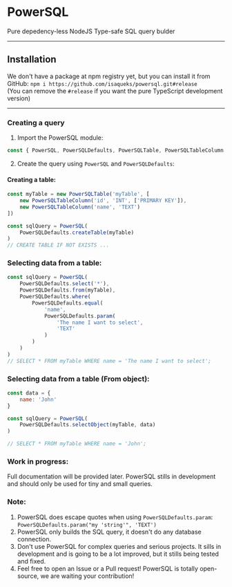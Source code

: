# PowerSQL
Pure depedency-less NodeJS Type-safe SQL query bulder
<hr>

## Installation
We don't have a package at npm registry yet, but you can install it from GitHub: `npm i https://github.com/isaqueks/powersql.git#release`  
(You can remove the `#release` if you want the pure TypeScript development version)  
<hr>

### Creating a query   
1. Import the PowerSQL module:
```js
const { PowerSQL, PowerSQLDefaults, PowerSQLTable, PowerSQLTableColumn } = require('powersql');
```
2. Create the query using `PowerSQL` and `PowerSQLDefaults`:

#### Creating a table:
```js
const myTable = new PowerSQLTable('myTable', [
    new PowerSQLTableColumn('id', 'INT', ['PRIMARY KEY']),
    new PowerSQLTableColumn('name', 'TEXT')
])

const sqlQuery = PowerSQL(
    PowerSQLDefaults.createTable(myTable)
)
// CREATE TABLE IF NOT EXISTS ...

```

### Selecting data from a table:
```js
const sqlQuery = PowerSQL(
    PowerSQLDefaults.select('*'),
    PowerSQLDefaults.from(myTable),
    PowerSQLDefaults.where(
        PowerSQLDefaults.equal(
            'name',
            PowerSQLDefaults.param(
                'The name I want to select',
                'TEXT'
            )
        )
    )
)
// SELECT * FROM myTable WHERE name = 'The name I want to select';
```

### Selecting data from a table (From object):
```js
const data = {
    name: 'John'
}

const sqlQuery = PowerSQL(
    PowerSQLDefaults.selectObject(myTable, data)
)

// SELECT * FROM myTable WHERE name = 'John';

```

### Work in progress: 
Full documentation will be provided later.
PowerSQL stills in development and should only be used for tiny and small queries.

### Note:
1. PowerSQL does escape quotes when using `PowerSQLDefaults.param`: `PowerSQLDefaults.param("my 'string'", 'TEXT')`  
2. PowerSQL only builds the SQL query, it doesn't do any database connection.   
3. Don't use PowerSQL for complex queries and serious projects. It sills in development and is going to be a lot improved, but it stills being tested and fixed.
4. Feel free to open an Issue or a Pull request! PowerSQL is totally open-source, we are waiting your contribution!